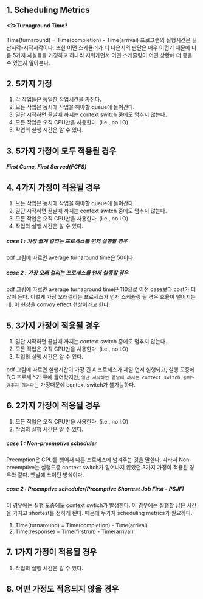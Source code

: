 ## 1. Scheduling Metrics
#### <?>Turnaground Time?
Time(turnaround) = Time(completion) - Time(arrival)
프로그램의 실행시간은 끝난시각-시작시각이다. 또한 어떤 스케쥴러가 더 나은지의 판단은 매우 어렵기 때문에 다음 5가지 사실들을 가정하고 하나씩 지워가면서 어떤 스케쥴링이 어떤 상황에 더 좋을 수 있는지 알아본다.

## 2. 5가지 가정
1. 각 작업들은 동일한 작업시간을 가진다.
2. 모든 작업은 동시에 작업을 해야할 queue에 들어간다.
3. 일단 시작하면 끝날때 까지는 context switch 중에도 멈추지 않는다.
4. 모든 작업은 오직 CPU만을 사용한다. (i.e., no I.O)
5. 작업의 실행 시간은 알 수 있다.

## 3. 5가지 가정이 모두 적용될 경우
##### First Come, First Served(FCFS)

## 4. 4가지 가정이 적용될 경우
1. 모든 작업은 동시에 작업을 해야할 queue에 들어간다.
2. 일단 시작하면 끝날때 까지는 context switch 중에도 멈추지 않는다.
3. 모든 작업은 오직 CPU만을 사용한다. (i.e., no I.O)
4. 작업의 실행 시간은 알 수 있다.

##### case 1 : 가장 짧게 걸리는 프로세스를 먼저 실행할 경우
pdf 그림에 따르면 average turnaround time은 50이다.

##### case 2 : 가장 오래 걸리는 프로세스를 먼저 실행할 경우
pdf 그림에 따르면 average turnaground time은 110으로 이전 case보다 cost가 더 많이 든다. 이렇게 가장 오래걸리는 프로세스가 먼저 스케쥴링 될 경우 효율이 떨어지는데, 이 현상을 convoy effect 현상이라고 한다.

## 5. 3가지 가정이 적용될 경우
1. 일단 시작하면 끝날때 까지는 context switch 중에도 멈추지 않는다.
2. 모든 작업은 오직 CPU만을 사용한다. (i.e., no I.O)
3. 작업의 실행 시간은 알 수 있다.

pdf 그림에 따르면 실행시간이 가장 긴 A 프로세스가 제일 먼저 실행되고, 실행 도중에 B,C 프로세스가 큐에 들어왔지만, `일단 시작하면 끝날때 까지는 context switch 중에도 멈추지 않는다`는 가정때문에  context switch가 불가능하다.

## 6. 2가지 가정이 적용될 경우
1. 모든 작업은 오직 CPU만을 사용한다. (i.e., no I.O)
2. 작업의 실행 시간은 알 수 있다.

##### case 1 : Non-preemptive scheduler
Preemption은 CPU를 뺏어서 다른 프로세스에 넘겨주는 것을 말한다. 따라서 Non-preemptive는 실행도중 context switch가 일어나지 않았던 3가지 가정이 적용된 경우와 같다. 옛날에 쓰이던 방식이다.

##### case 2 : Preemptive scheduler(Preemptive Shortest Job First - PSJF)
이 경우에는 실행 도중에도 context swtich가 발생한다. 이 경우에는 실행할 남은 시간을 가지고 shortest를 정하게 된다. 때문에 두가지 scheduling metrics가 필요하다.
1. Time(turnaround) = Time(completion) - Time(arrival)
2. Time(response) = Time(firstrun) - Time(arrival)

## 7. 1가지 가정이 적용될 경우
1. 작업의 실행 시간은 알 수 있다.

## 8. 어떤 가정도 적용되지 않을 경우